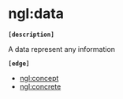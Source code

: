 # ngl:data

__`[description]`__

A data represent any information

__`[edge]`__
- [ngl:concept](/data/concept.md)
- [ngl:concrete](/data/concrete.md)